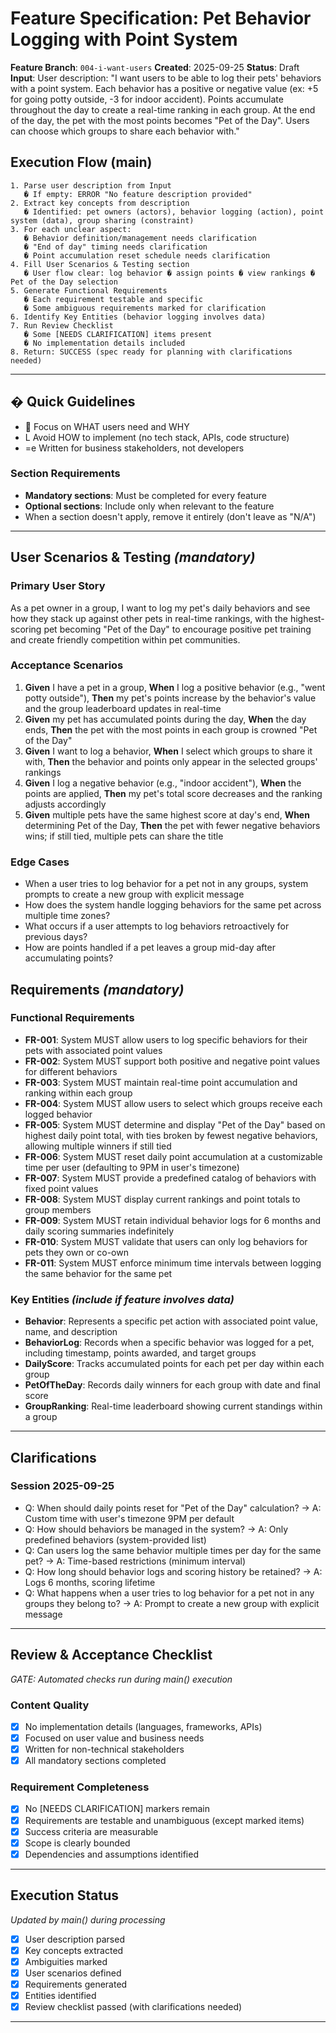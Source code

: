 # Feature Specification: Pet Behavior Logging with Point System

**Feature Branch**: `004-i-want-users`
**Created**: 2025-09-25
**Status**: Draft
**Input**: User description: "I want users to be able to log their pets' behaviors with a point system. Each behavior has a positive or negative value (ex: +5 for going potty outside, -3 for indoor accident). Points accumulate throughout the day to create a real-time ranking in each group. At the end of the day, the pet with the most points becomes "Pet of the Day". Users can choose which groups to share each behavior with."

## Execution Flow (main)
```
1. Parse user description from Input
   � If empty: ERROR "No feature description provided"
2. Extract key concepts from description
   � Identified: pet owners (actors), behavior logging (action), point system (data), group sharing (constraint)
3. For each unclear aspect:
   � Behavior definition/management needs clarification
   � "End of day" timing needs clarification
   � Point accumulation reset schedule needs clarification
4. Fill User Scenarios & Testing section
   � User flow clear: log behavior � assign points � view rankings � Pet of the Day selection
5. Generate Functional Requirements
   � Each requirement testable and specific
   � Some ambiguous requirements marked for clarification
6. Identify Key Entities (behavior logging involves data)
7. Run Review Checklist
   � Some [NEEDS CLARIFICATION] items present
   � No implementation details included
8. Return: SUCCESS (spec ready for planning with clarifications needed)
```

---

## � Quick Guidelines
-  Focus on WHAT users need and WHY
- L Avoid HOW to implement (no tech stack, APIs, code structure)
- =e Written for business stakeholders, not developers

### Section Requirements
- **Mandatory sections**: Must be completed for every feature
- **Optional sections**: Include only when relevant to the feature
- When a section doesn't apply, remove it entirely (don't leave as "N/A")

---

## User Scenarios & Testing *(mandatory)*

### Primary User Story
As a pet owner in a group, I want to log my pet's daily behaviors and see how they stack up against other pets in real-time rankings, with the highest-scoring pet becoming "Pet of the Day" to encourage positive pet training and create friendly competition within pet communities.

### Acceptance Scenarios
1. **Given** I have a pet in a group, **When** I log a positive behavior (e.g., "went potty outside"), **Then** my pet's points increase by the behavior's value and the group leaderboard updates in real-time
2. **Given** my pet has accumulated points during the day, **When** the day ends, **Then** the pet with the most points in each group is crowned "Pet of the Day"
3. **Given** I want to log a behavior, **When** I select which groups to share it with, **Then** the behavior and points only appear in the selected groups' rankings
4. **Given** I log a negative behavior (e.g., "indoor accident"), **When** the points are applied, **Then** my pet's total score decreases and the ranking adjusts accordingly
5. **Given** multiple pets have the same highest score at day's end, **When** determining Pet of the Day, **Then** the pet with fewer negative behaviors wins; if still tied, multiple pets can share the title

### Edge Cases
- When a user tries to log behavior for a pet not in any groups, system prompts to create a new group with explicit message
- How does the system handle logging behaviors for the same pet across multiple time zones?
- What occurs if a user attempts to log behaviors retroactively for previous days?
- How are points handled if a pet leaves a group mid-day after accumulating points?

## Requirements *(mandatory)*

### Functional Requirements
- **FR-001**: System MUST allow users to log specific behaviors for their pets with associated point values
- **FR-002**: System MUST support both positive and negative point values for different behaviors
- **FR-003**: System MUST maintain real-time point accumulation and ranking within each group
- **FR-004**: System MUST allow users to select which groups receive each logged behavior
- **FR-005**: System MUST determine and display "Pet of the Day" based on highest daily point total, with ties broken by fewest negative behaviors, allowing multiple winners if still tied
- **FR-006**: System MUST reset daily point accumulation at a customizable time per user (defaulting to 9PM in user's timezone)
- **FR-007**: System MUST provide a predefined catalog of behaviors with fixed point values
- **FR-008**: System MUST display current rankings and point totals to group members
- **FR-009**: System MUST retain individual behavior logs for 6 months and daily scoring summaries indefinitely
- **FR-010**: System MUST validate that users can only log behaviors for pets they own or co-own
- **FR-011**: System MUST enforce minimum time intervals between logging the same behavior for the same pet

### Key Entities *(include if feature involves data)*
- **Behavior**: Represents a specific pet action with associated point value, name, and description
- **BehaviorLog**: Records when a specific behavior was logged for a pet, including timestamp, points awarded, and target groups
- **DailyScore**: Tracks accumulated points for each pet per day within each group
- **PetOfTheDay**: Records daily winners for each group with date and final score
- **GroupRanking**: Real-time leaderboard showing current standings within a group

---

## Clarifications

### Session 2025-09-25
- Q: When should daily points reset for "Pet of the Day" calculation? → A: Custom time with user's timezone 9PM per default
- Q: How should behaviors be managed in the system? → A: Only predefined behaviors (system-provided list)
- Q: Can users log the same behavior multiple times per day for the same pet? → A: Time-based restrictions (minimum interval)
- Q: How long should behavior logs and scoring history be retained? → A: Logs 6 months, scoring lifetime
- Q: What happens when a user tries to log behavior for a pet not in any groups they belong to? → A: Prompt to create a new group with explicit message

---

## Review & Acceptance Checklist
*GATE: Automated checks run during main() execution*

### Content Quality
- [x] No implementation details (languages, frameworks, APIs)
- [x] Focused on user value and business needs
- [x] Written for non-technical stakeholders
- [x] All mandatory sections completed

### Requirement Completeness
- [x] No [NEEDS CLARIFICATION] markers remain
- [x] Requirements are testable and unambiguous (except marked items)
- [x] Success criteria are measurable
- [x] Scope is clearly bounded
- [x] Dependencies and assumptions identified

---

## Execution Status
*Updated by main() during processing*

- [x] User description parsed
- [x] Key concepts extracted
- [x] Ambiguities marked
- [x] User scenarios defined
- [x] Requirements generated
- [x] Entities identified
- [x] Review checklist passed (with clarifications needed)

---